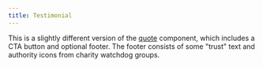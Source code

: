 ```yaml
---
title: Testimonial
---
```

This is a slightly different version of the [quote](/?p=components-quote) component, which includes a CTA button and optional footer. The footer consists of some "trust" text and authority icons from charity watchdog groups.